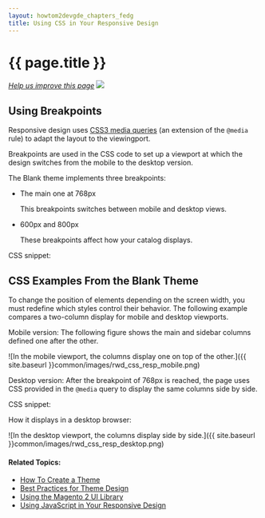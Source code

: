 ```yaml
---
layout: howtom2devgde_chapters_fedg
title: Using CSS in Your Responsive Design
---
```

 
<h1 id="fedg_rwd_css">{{ page.title }}</h1>

<p><a href="{{ site.githuburl }}m2fedg/rwd/rwd_css.md" target="_blank"><em>Help us improve this page</em></a>&nbsp;<img src="{{ site.baseurl }}common/images/newWindow.gif"/></p>

<h2 id="fedg_rwd_css_break">Using Breakpoints</h2>

Responsive design uses <a href="http://www.w3.org/TR/css3-mediaqueries/" target="_blank">CSS3 media queries</a> (an extension of the `@media` rule) to adapt the layout to the viewingport. 

Breakpoints are used in the CSS code to set up a viewport at which the design switches from the mobile to the desktop version.

The Blank theme implements three breakpoints:

*	The main one at 768px

	This breakpoints switches between mobile and desktop views. 

*	600px and 800px

	These breakpoints affect how your catalog displays.
	
CSS snippet:

<script src="https://gist.github.com/xcomSteveJohnson/be946288f49b228e04df.js"></script>

<h2 id="fedg_rwd_ex">CSS Examples From the Blank Theme</h2>

To change the position of elements depending on the screen width, you must redefine which styles control their behavior. The following example compares a two-column display for mobile and desktop viewports.

Mobile version: The following figure shows the main and sidebar columns defined one after the other.

![In the mobile viewport, the columns display one on top of the other.]({{ site.baseurl }}common/images/rwd_css_resp_mobile.png)

Desktop version: After the breakpoint of 768px is reached, the page uses CSS provided in the `@media` query to display the same columns side by side.

CSS snippet:

<script src="https://gist.github.com/xcomSteveJohnson/787060623b87ef506bc0.js"></script>

How it displays in a desktop browser:

![In the desktop viewport, the columns display side by side.]({{ site.baseurl }}common/images/rwd_css_resp_desktop.png)

#### Related Topics:

*	<a href="{{ site.baseurl }}guides/v1.0/m2fedg/layout/layout-how-to-theme.html">How To Create a Theme</a>
*	<a href="{{ site.baseurl }}guides/v1.0/m2fedg/layout/layout-theme-bestpr.html">Best Practices for Theme Design</a>
*	<a href="{{ site.baseurl }}guides/v1.0/m2fedg/layout/magento-ui-lib.html">Using the Magento 2 UI Library</a>
*	<a href="{{ site.baseurl }}guides/v1.0/m2fedg/rwd/rwd_js.html">Using JavaScript in Your Responsive Design</a>


